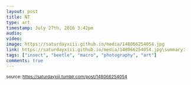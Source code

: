 ```yaml
---
layout: post
title: NT
type: art
timestamp: July 27th, 2016 3:42pm
audio: 
video: 
image: https://saturdayxiii.github.io/media/148066254054.jpg
link: https://saturdayxiii.github.io/media/148066254054.jpg\summary: 
tags: ["insect", "beetle", "macro", "photography", "art"]
comments: true
---
```

  
<small>source: https://saturdayxiii.tumblr.com/post/148066254054</small>